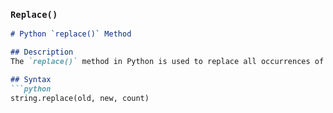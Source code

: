 ###  `Replace()`
```md
# Python `replace()` Method

## Description
The `replace()` method in Python is used to replace all occurrences of a specified substring with another substring.

## Syntax
```python
string.replace(old, new, count)

